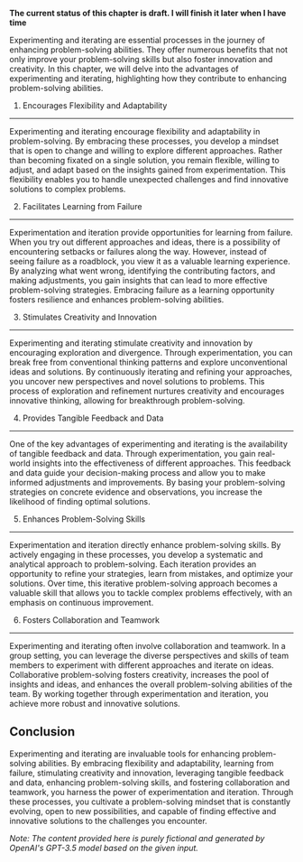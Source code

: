 **The current status of this chapter is draft. I will finish it later when I have time**

Experimenting and iterating are essential processes in the journey of enhancing problem-solving abilities. They offer numerous benefits that not only improve your problem-solving skills but also foster innovation and creativity. In this chapter, we will delve into the advantages of experimenting and iterating, highlighting how they contribute to enhancing problem-solving abilities.

1. Encourages Flexibility and Adaptability
------------------------------------------

Experimenting and iterating encourage flexibility and adaptability in problem-solving. By embracing these processes, you develop a mindset that is open to change and willing to explore different approaches. Rather than becoming fixated on a single solution, you remain flexible, willing to adjust, and adapt based on the insights gained from experimentation. This flexibility enables you to handle unexpected challenges and find innovative solutions to complex problems.

2. Facilitates Learning from Failure
------------------------------------

Experimentation and iteration provide opportunities for learning from failure. When you try out different approaches and ideas, there is a possibility of encountering setbacks or failures along the way. However, instead of seeing failure as a roadblock, you view it as a valuable learning experience. By analyzing what went wrong, identifying the contributing factors, and making adjustments, you gain insights that can lead to more effective problem-solving strategies. Embracing failure as a learning opportunity fosters resilience and enhances problem-solving abilities.

3. Stimulates Creativity and Innovation
---------------------------------------

Experimenting and iterating stimulate creativity and innovation by encouraging exploration and divergence. Through experimentation, you can break free from conventional thinking patterns and explore unconventional ideas and solutions. By continuously iterating and refining your approaches, you uncover new perspectives and novel solutions to problems. This process of exploration and refinement nurtures creativity and encourages innovative thinking, allowing for breakthrough problem-solving.

4. Provides Tangible Feedback and Data
--------------------------------------

One of the key advantages of experimenting and iterating is the availability of tangible feedback and data. Through experimentation, you gain real-world insights into the effectiveness of different approaches. This feedback and data guide your decision-making process and allow you to make informed adjustments and improvements. By basing your problem-solving strategies on concrete evidence and observations, you increase the likelihood of finding optimal solutions.

5. Enhances Problem-Solving Skills
----------------------------------

Experimentation and iteration directly enhance problem-solving skills. By actively engaging in these processes, you develop a systematic and analytical approach to problem-solving. Each iteration provides an opportunity to refine your strategies, learn from mistakes, and optimize your solutions. Over time, this iterative problem-solving approach becomes a valuable skill that allows you to tackle complex problems effectively, with an emphasis on continuous improvement.

6. Fosters Collaboration and Teamwork
-------------------------------------

Experimenting and iterating often involve collaboration and teamwork. In a group setting, you can leverage the diverse perspectives and skills of team members to experiment with different approaches and iterate on ideas. Collaborative problem-solving fosters creativity, increases the pool of insights and ideas, and enhances the overall problem-solving abilities of the team. By working together through experimentation and iteration, you achieve more robust and innovative solutions.

Conclusion
----------

Experimenting and iterating are invaluable tools for enhancing problem-solving abilities. By embracing flexibility and adaptability, learning from failure, stimulating creativity and innovation, leveraging tangible feedback and data, enhancing problem-solving skills, and fostering collaboration and teamwork, you harness the power of experimentation and iteration. Through these processes, you cultivate a problem-solving mindset that is constantly evolving, open to new possibilities, and capable of finding effective and innovative solutions to the challenges you encounter.

*Note: The content provided here is purely fictional and generated by OpenAI's GPT-3.5 model based on the given input.*

